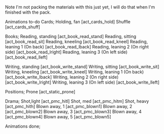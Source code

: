 
Note I'm not packing the materials with this just yet, I will do that when I'm finished with the pack.

Animations to-do
 Cards;
  Holding, fan                         [act_cards_hold]
  Shuffle                              [act_cards_shuff]
 
 Books;
  Reading, standing                    [act_book_read_stand]
  Reading, sitting                     [act_book_read_sit]
  Reading, kneeling                    [act_book_read_kneel]
  Reading, leaning 1 (On back)         [act_book_read_lback]
  Reading, leaning 2 (On right side)   [act_book_read_lright]
  Reading, leaning 3 (On left side)    [act_book_read_lleft]
  
  Writing, standing                    [act_book_write_stand]
  Writing, sitting					   [act_book_write_sit]
  Writing, kneeling                    [act_book_write_kneel]
  Writing, leaning 1 (On back)         [act_book_write_lback]
  Writing, leaning 2 (On right side)   [act_book_write_lright]
  Writing, leaning 3 (On left side)    [act_book_write_lleft]
 
 Positions;
  Prone                                [act_static_prone]
  
 Drama;
  Shot,light                           [act_pmc_hitl]
  Shot, med                            [act_pmc_hitm]
  Shot, heavy                          [act_pmc_hith]
  Blown away, 1                        [act_pmc_blown1]
  Blown away, 2                        [act_pmc_blown2]
  Blown away, 3                        [act_pmc_blown3]
  Blown away, 4                        [act_pmc_blown4]
  Blown away, 5                        [act_pmc_blown5]
  
Animations done;